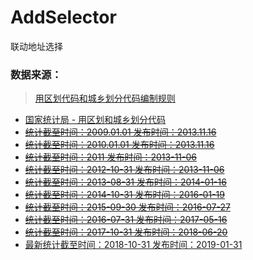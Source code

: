 # AddSelector
联动地址选择
### 数据来源：
>[用区划代码和城乡划分代码编制规则](http://www.stats.gov.cn/tjsj/tjbz/200911/t20091125_8667.html)
* [国家统计局 - 用区划和城乡划分代码](http://www.stats.gov.cn/tjsj/tjbz/tjyqhdmhcxhfdm)
* ~~[统计截至时间：2009.01.01 发布时间：2013.11.16](http://www.stats.gov.cn/tjsj/tjbz/tjyqhdmhcxhfdm/2009/index.html)~~
* ~~[统计截至时间：2010.01.01 发布时间：2013.11.16](http://www.stats.gov.cn/tjsj/tjbz/tjyqhdmhcxhfdm/2009/index.html)~~
* ~~[统计截至时间：2011 发布时间：2013-11-06](http://www.stats.gov.cn/tjsj/tjbz/tjyqhdmhcxhfdm/2011/index.html)~~
* ~~[统计截至时间：2012-10-31 发布时间：2013-11-06](http://www.stats.gov.cn/tjsj/tjbz/tjyqhdmhcxhfdm/2012/index.html)~~
* ~~[统计截至时间：2013-08-31 发布时间：2014-01-16](http://www.stats.gov.cn/tjsj/tjbz/tjyqhdmhcxhfdm/2013/index.html)~~
* ~~[统计截至时间：2014-10-31 发布时间：2016-01-19](http://www.stats.gov.cn/tjsj/tjbz/tjyqhdmhcxhfdm/2014/index.html)~~
* ~~[统计截至时间：2015-09-30 发布时间：2016-07-27](http://www.stats.gov.cn/tjsj/tjbz/tjyqhdmhcxhfdm/2015/index.html)~~
* ~~[统计截至时间：2016-07-31 发布时间：2017-05-16](http://www.stats.gov.cn/tjsj/tjbz/tjyqhdmhcxhfdm/2016/index.html)~~
* ~~[统计截至时间：2017-10-31 发布时间：2018-06-20](http://www.stats.gov.cn/tjsj/tjbz/tjyqhdmhcxhfdm/2017/index.html)~~
* [最新统计截至时间：2018-10-31 发布时间：2019-01-31](http://www.stats.gov.cn/tjsj/tjbz/tjyqhdmhcxhfdm/2018/index.html)
